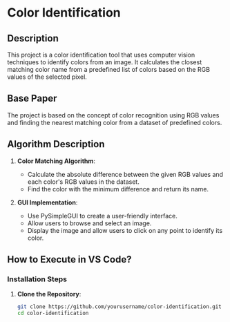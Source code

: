 # Color Identification

## Description
This project is a color identification tool that uses computer vision techniques to identify colors from an image. It calculates the closest matching color name from a predefined list of colors based on the RGB values of the selected pixel.

## Base Paper
The project is based on the concept of color recognition using RGB values and finding the nearest matching color from a dataset of predefined colors.

## Algorithm Description
1. **Color Matching Algorithm**: 
   - Calculate the absolute difference between the given RGB values and each color's RGB values in the dataset.
   - Find the color with the minimum difference and return its name.

2. **GUI Implementation**:
   - Use PySimpleGUI to create a user-friendly interface.
   - Allow users to browse and select an image.
   - Display the image and allow users to click on any point to identify its color.

## How to Execute in VS Code?

### Installation Steps
1. **Clone the Repository**:
   ```bash
   git clone https://github.com/yourusername/color-identification.git
   cd color-identification
